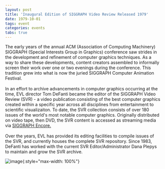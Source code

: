 ```yaml
---
layout: post
title: 'Inaugural Edition of SIGGRAPH Video Review Released 1979'
date: 1979-10-01
tags: event
categories: events
tabs: true
---
```


The early years of the annual ACM (Association of Computing Machinery) SIGGRAPH (Special Interests Group in Graphics) conference saw strides in the development and refinement of computer graphics techniques.  As a way to share these developments, content creators assembled to informally screen their work over one or two evenings during the conference.  This tradition grew into what is now the juried SIGGRAPH Computer Animation Festival.<br><br>
In an effort to archive advancements in computer graphics occurring at the time, EVL director Tom DeFanti became the editor of the SIGGRAPH Video Review (SVR) - a video publication consisting of the best computer graphics created within a specific year across all disciplines from entertainment to scientific visualizaiton.  To date, the SVR collection consists of over 180 issues of the world's most notable computer graphics.  Originally distributed on video tape, then DVD, the SVR content is accessed as streaming media via <a href="http://encore.siggraph.org/">SIGGRAPH Encore.</a><br><br>
Over the years, EVL has provided its editing facilities to compile issues of the SVR, and currently houses the complete SVR repository.  Since 1983, DeFanti has worked with the current SVR Editor/Administrator Dana Plepys to maintain and grow the SVR archive.

![image](https://www.evl.uic.edu/output/originals/svr.png-srcw.jpg){:style="max-width: 100%"}


